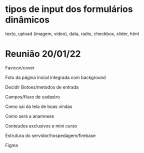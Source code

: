 # tipos de input dos formulários dinâmicos
texto, upload (imagem, video), data, radio, checkbox, slider, html

# Reunião 20/01/22

Favicon/cover

Foto da página inicial integrada com background

Decidir Botoes/metodos de entrada

Campos/fluxo de cadastro

Como sai da tela de boas vindas

Como será a anamnese

Conteudos exclusivos e mini curso

Estrutura do servidor/hospedagem/firebase

Figma
